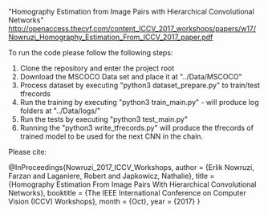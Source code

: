 "Homography Estimation from Image Pairs with Hierarchical Convolutional Networks"
http://openaccess.thecvf.com/content_ICCV_2017_workshops/papers/w17/Nowruzi_Homography_Estimation_From_ICCV_2017_paper.pdf

To run the code please follow the following steps:
1. Clone the repository and enter the project root
2. Download the MSCOCO Data set and place it at "../Data/MSCOCO"
3. Process dataset by executing "python3 dataset_prepare.py" to train/test tfrecords
4. Run the training by executing "python3 train_main.py" - will produce log folders at "../Data/logs/"
5. Run the tests by executing "python3 test_main.py"
6. Running the "python3 write_tfrecords.py" will produce the tfrecords of trained model to be used for the next CNN in the chain.

Please cite:

@InProceedings{Nowruzi_2017_ICCV_Workshops,
author = {Erlik Nowruzi, Farzan and Laganiere, Robert and Japkowicz, Nathalie},
title = {Homography Estimation From Image Pairs With Hierarchical Convolutional Networks},
booktitle = {The IEEE International Conference on Computer Vision (ICCV) Workshops},
month = {Oct},
year = {2017}
}
